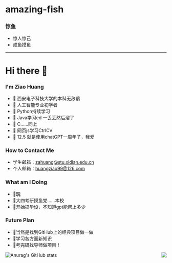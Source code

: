 # amazing-fish
### 惊鱼
- 惊人惊己
- 咸鱼摸鱼
---

# Hi there 👋

### I'm Ziao Huang
- 🌱 西安电子科技大学的本科无敌鶸
- 🌱 人工智能专业初学者
- 🌱 Python持续学习
- 🌱 Java学习ed 一丢丢然后溜了 
- 🌱 C……同上
- 🌱 网页js学习CtrlCV
- 🌱 12.5 就是使用chatGPT一周年了，我爱

### How to Contact Me

- 学生邮箱：zahuang@stu.xidian.edu.cn
- 个人邮箱：huangziao99@126.com

### What am I Doing
- 🌱**玩**
- 🌱大四考研摸鱼党……本校
- 🌱开始搞毕设，不知道gpt能帮上多少

### Future Plan
- 🌱当然是找到GitHub上的经典项目做一做
- 🌱学习各方面新知识
- 🌱考完研找导师做项目！

![Anurag's GitHub stats](https://github-readme-stats.vercel.app/api?username=amazing-fish&show_icons=true&theme=swift)
<img align="right" src="https://github-readme-stats.vercel.app/api/top-langs/?username=amazing-fish&layout=compact">
